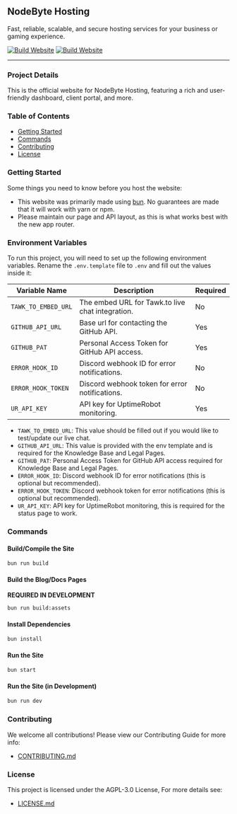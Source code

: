 ## NodeByte Hosting

Fast, reliable, scalable, and secure hosting services for your business or gaming experience.

[![Build Website](https://github.com/NodeByteHosting/website/actions/workflows/build.yml/badge.svg?branch=development)](https://github.com/NodeByteHosting/website/actions/workflows/build.yml) [![Build Website](https://github.com/NodeByteHosting/website/actions/workflows/build.yml/badge.svg?branch=production)](https://github.com/NodeByteHosting/website/actions/workflows/build.yml)

---

### Project Details

This is the official website for NodeByte Hosting, featuring a rich and user-friendly dashboard, client portal, and more.

### Table of Contents

- [Getting Started](#getting-started)
- [Commands](#commands)
- [Contributing](#contributing)
- [License](#license)

### Getting Started

Some things you need to know before you host the website:

- This website was primarily made using [bun](https://bun.sh/). No guarantees are made that it will work with yarn or npm.
- Please maintain our page and API layout, as this is what works best with the new app router.

### Environment Variables

To run this project, you will need to set up the following environment variables. Rename the `.env.template` file to `.env` and fill out the values inside it:

| Variable Name       | Description                                      | Required |
| ------------------- | ------------------------------------------------ | -------- |
| `TAWK_TO_EMBED_URL` | The embed URL for Tawk.to live chat integration. | No       |
| `GITHUB_API_URL`    | Base url for contacting the GitHub API.          | Yes      |
| `GITHUB_PAT`        | Personal Access Token for GitHub API access.     | Yes      |
| `ERROR_HOOK_ID`     | Discord webhook ID for error notifications.      | No       |
| `ERROR_HOOK_TOKEN`  | Discord webhook token for error notifications.   | No       |
| `UR_API_KEY`        | API key for UptimeRobot monitoring.              | Yes      |

- `TAWK_TO_EMBED_URL`: This value should be filled out if you would like to test/update our live chat.
- `GITHUB_API_URL`: This value is provided with the env template and is required for the Knowledge Base and Legal Pages.
- `GITHUB_PAT`: Personal Access Token for GitHub API access required for Knowledge Base and Legal Pages.
- `ERROR_HOOK_ID`: Discord webhook ID for error notifications (this is optional but recommended).
- `ERROR_HOOK_TOKEN`: Discord webhook token for error notifications (this is optional but recommended).
- `UR_API_KEY`: API key for UptimeRobot monitoring, this is required for the status page to work.

### Commands

#### Build/Compile the Site

```sh
bun run build
```

#### Build the Blog/Docs Pages

**REQUIRED IN DEVELOPMENT**

```sh
bun run build:assets
```

#### Install Dependencies

```sh
bun install
```

#### Run the Site

```sh
bun start
```

#### Run the Site (in Development)

```sh
bun run dev
```

### Contributing

We welcome all contributions! Please view our Contributing Guide for more info:

- [CONTRIBUTING.md](./CONTRIBUTING.md)

### License

This project is licensed under the AGPL-3.0 License, For more details see:

- [LICENSE.md](./LICENSE)
